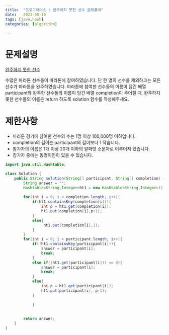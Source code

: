 ```yaml
---
title:  "프로그래머스 : 완주하지 못한 선수 문제풀이" 
date:   2021-05-10
tags: [java,hash]
categories: [algorithm]

---
```

# 문제설명
[완주하지 못한 선수][완주하지 못한 선수] 

수많은 마라톤 선수들이 마라톤에 참여하였습니다. 단 한 명의 선수를 제외하고는 모든 선수가 마라톤을 완주하였습니다.
마라톤에 참여한 선수들의 이름이 담긴 배열 participant와 완주한 선수들의 이름이 담긴 배열 completion이 주어질 때,
완주하지 못한 선수들의 이름은 return 하도록 solution 함수를 작성해주세요.

# 제한사항
- 마라톤 경기에 참여한 선수의 수는 1명 이상 100,000명 이하입니다.
- completion의 길이는 participant의 길이보다 1 작습니다.
- 참가자의 이름은 1개 이상 20개 이하의 알파벳 소문자로 이루어져 있습니다.
- 참가자 중에는 동명이인이 있을 수 있습니다.

```java
import java.util.Hashtable;

class Solution {
    public String solution(String[] participant, String[] completion) {
        String answer = "";
        Hashtable<String,Integer>ht1 = new Hashtable<String,Integer>();
        
        for(int i = 0; i < completion.length; i++){
            if(ht1.containsKey(completion[i])){
                int p = ht1.get(completion[i]);
                ht1.put(completion[i],p+1);
            }
            else{
                 ht1.put(completion[i],1);
            }
        }
        for(int i = 0; i < participant.length; i++){
            if(!ht1.containsKey(participant[i])){
                answer = participant[i];
                break;
            }
            else if((ht1.get(participant[i])) <= 0){
                answer = participant[i];
                break;
            }
            else{
                int p = ht1.get(participant[i]);
                ht1.put(participant[i], p-1);
            }
                
            }
        
        
        return answer;
    }
}
```



[완주하지 못한 선수]: https://programmers.co.kr/learn/courses/30/lessons/42576
